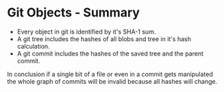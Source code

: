 # Git Objects - Summary

* Every object in git is identified by it's SHA-1 sum.
* A git tree includes the hashes of all blobs and tree in it's hash calculation.
* A git commit includes the hashes of the saved tree and the parent commit.

In conclusion if a single bit of a file or even in a commit gets manipulated the
whole graph of commits will be invalid because all hashes will change.
